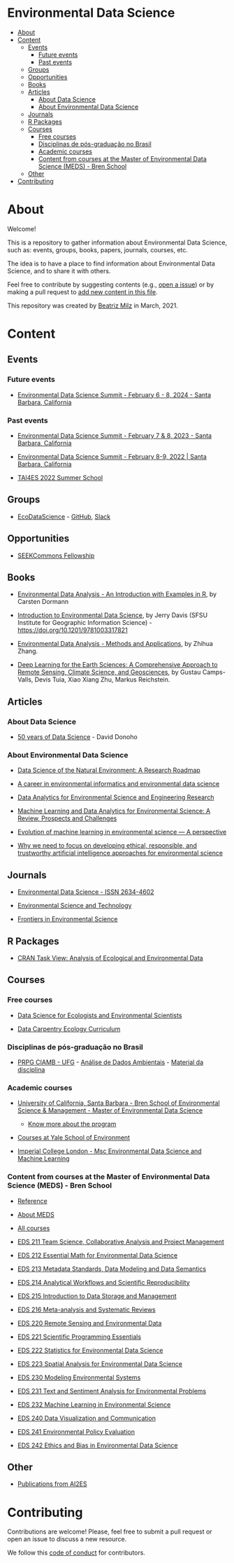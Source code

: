 Environmental Data Science
================

- [About](#about)
- [Content](#content)
  - [Events](#events)
    - [Future events](#future-events)
    - [Past events](#past-events)
  - [Groups](#groups)
  - [Opportunities](#opportunities)
  - [Books](#books)
  - [Articles](#articles)
    - [About Data Science](#about-data-science)
    - [About Environmental Data
      Science](#about-environmental-data-science)
  - [Journals](#journals)
  - [R Packages](#r-packages)
  - [Courses](#courses)
    - [Free courses](#free-courses)
    - [Disciplinas de pós-graduação no
      Brasil](#disciplinas-de-pós-graduação-no-brasil)
    - [Academic courses](#academic-courses)
    - [Content from courses at the Master of Environmental Data Science
      (MEDS) - Bren
      School](#content-from-courses-at-the-master-of-environmental-data-science-meds---bren-school)
  - [Other](#other)
- [Contributing](#contributing)

<!-- README.md is generated from README.Rmd. Please edit that file -->

# About

Welcome!

This is a repository to gather information about Environmental Data
Science, such as: events, groups, books, papers, journals, courses, etc.

The idea is to have a place to find information about Environmental Data
Science, and to share it with others.

Feel free to contribute by suggesting contents (e.g., [open a
issue](https://github.com/beatrizmilz/Environmental-Data-Science/issues))
or by making a pull request to [add new content in this
file](https://github.com/beatrizmilz/Environmental-Data-Science/blob/main/README.Rmd).

This repository was created by [Beatriz Milz](https://beamilz.com/) in
March, 2021.

# Content

## Events

### Future events

- [Environmental Data Science Summit - February 6 - 8, 2024 - Santa
  Barbara,
  California](https://www.nceas.ucsb.edu/environmental-data-science-summit)

### Past events

- [Environmental Data Science Summit - February 7 & 8, 2023 - Santa
  Barbara, California](https://eds-summit.github.io/)

- [Environmental Data Science Summit - February 8-9, 2022 \| Santa
  Barbara, California](https://eds-summit.github.io/)

- [TAI4ES 2022 Summer
  School](https://www2.cisl.ucar.edu/events/tai4es-2022-summer-school)

## Groups

- [EcoDataScience](https://eco-data-science.github.io/) -
  [GitHub](https://github.com/eco-data-science),
  [Slack](https://join.slack.com/t/ecodatascience/shared_invite/enQtNTE1MjAxMTU2NjQwLTZmYjQ5OGIyNjM0YTM4ZDhiMTA2Njc1Mjg2YjFlYWEwZDhlNjJmMTE3MzI2ZmM4ZTJhYTczNmZhYjk3YTI5NjU)

## Opportunities

- [SEEKCommons
  Fellowship](https://seekcommons.org/fellowship-application.html)

## Books

- [Environmental Data Analysis - An Introduction with Examples in
  R](https://link.springer.com/book/10.1007/978-3-030-55020-2), by
  Carsten Dormann

- [Introduction to Environmental Data
  Science](https://bookdown.org/igisc/EnvDataSci/), by Jerry Davis (SFSU
  Institute for Geographic Information Science) -
  <https://doi.org/10.1201/9781003317821>

- [Environmental Data Analysis - Methods and
  Applications](https://www.degruyter.com/document/doi/10.1515/9783111012681/html?lang=en),
  by Zhihua Zhang.

- [Deep Learning for the Earth Sciences: A Comprehensive Approach to
  Remote Sensing, Climate Science, and
  Geosciences](https://onlinelibrary.wiley.com/doi/book/10.1002/9781119646181),
  by Gustau Camps-Valls, Devis Tuia, Xiao Xiang Zhu, Markus Reichstein.

## Articles

### About Data Science

- [50 years of Data
  Science](https://www.tandfonline.com/doi/full/10.1080/10618600.2017.1384734) -
  David Donoho

### About Environmental Data Science

- [Data Science of the Natural Environment: A Research
  Roadmap](https://doi.org/10.3389/fenvs.2019.00121)

- [A career in environmental informatics and environmental data
  science](https://doi.org/10.1002/fee.2038)

- [Data Analytics for Environmental Science and Engineering
  Research](https://doi.org/10.1021/acs.est.1c01026)

- [Machine Learning and Data Analytics for Environmental Science: A
  Review, Prospects and
  Challenges](https://iopscience.iop.org/article/10.1088/1757-899X/955/1/012107/meta)

- [Evolution of machine learning in environmental science — A
  perspective](https://doi.org/10.1017/eds.2022.2)

- [Why we need to focus on developing ethical, responsible, and
  trustworthy artificial intelligence approaches for environmental
  science](https://doi.org/10.1017/eds.2022.5)

## Journals

- [Environmental Data Science - ISSN
  2634-4602](https://www.cambridge.org/core/journals/environmental-data-science)

- [Environmental Science and
  Technology](https://pubs.acs.org/journal/esthag)

- [Frontiers in Environmental
  Science](https://www.frontiersin.org/journals/environmental-science)

## R Packages

- [CRAN Task View: Analysis of Ecological and Environmental
  Data](https://cran.r-project.org/web/views/Environmetrics.html)

## Courses

### Free courses

- [Data Science for Ecologists and Environmental
  Scientists](https://ourcodingclub.github.io/course)

- [Data Carpentry Ecology
  Curriculum](https://datacarpentry.org/lessons/#ecology-workshop)

### Disciplinas de pós-graduação no Brasil

- [PRPG CIAMB - UFG](https://ciamb.prpg.ufg.br/) - [Análise de Dados
  Ambientais](https://files.cercomp.ufg.br/weby/up/104/o/An%C3%A1lise_de_Dados_Ambientais.pdf) -
  [Material da disciplina](https://lhmet.github.io/adar-ebook/)

### Academic courses

- [University of California, Santa Barbara - Bren School of
  Environmental Science & Management - Master of Environmental Data
  Science](https://bren.ucsb.edu/masters-programs/master-environmental-data-science)

  - [Know more about the program](https://bren.ucsb.edu/attend-webinar)

- [Courses at Yale School of
  Environment](https://environment.yale.edu/data-science/courses/)

- [Imperial College London - Msc Environmental Data Science and Machine
  Learning](https://www.imperial.ac.uk/study/pg/earth-science/environmental-data-science-machine-learning/)

### Content from courses at the Master of Environmental Data Science (MEDS) - Bren School

- [Reference](https://my.sa.ucsb.edu/catalog/Current/CollegesDepartments/bren/Index.aspx?DeptTab=Graduate)

- [About MEDS](https://ucsb-meds.github.io/)

- [All courses](https://ucsb-meds.github.io/courses.html)

- [EDS 211 Team Science, Collaborative Analysis and Project
  Management](https://bbest.github.io/eds211-team/)  

- [EDS 212 Essential Math for Environmental Data
  Science](https://allisonhorst.github.io/EDS_212_essential-math/)

- [EDS 213 Metadata Standards, Data Modeling and Data
  Semantics](https://brunj7.github.io/EDS-213-metadata/)

- [EDS 214 Analytical Workflows and Scientific
  Reproducibility](https://brunj7.github.io/EDS-214-analytical-workflows/)

- [EDS 215 Introduction to Data Storage and
  Management](https://jamesfrew.github.io/EDS_215_data_management/)

- [EDS 216 Meta-analysis and Systematic
  Reviews](https://ucsbhydro.github.io/EDS_216_meta-analysis/)

- [EDS 220 Remote Sensing and Environmental
  Data](https://samanthastevenson.github.io/EDS220_site/)

- [EDS 221 Scientific Programming
  Essentials](https://allisonhorst.github.io/EDS_221_programming-essentials/)

- [EDS 222 Statistics for Environmental Data
  Science](https://tcarleton.github.io/EDS-222-stats/)

- [EDS 223 Spatial Analysis for Environmental Data
  Science](https://jamesfrew.github.io/EDS_223_spatial_analysis/)

- [EDS 230 Modeling Environmental
  Systems](https://naomitague.github.io/ESM232_course/)

- [EDS 231 Text and Sentiment Analysis for Environmental
  Problems](https://maro406.github.io/EDS_231-text-sentiment/)

- [EDS 232 Machine Learning in Environmental
  Science](https://bbest.github.io/eds232-ml/)

- [EDS 240 Data Visualization and
  Communication](https://bren.ucsb.edu/courses/eds-240)

- [EDS 241 Environmental Policy
  Evaluation](https://bren.ucsb.edu/courses/eds-241)

- [EDS 242 Ethics and Bias in Environmental Data
  Science](https://bren.ucsb.edu/courses/eds-242)

## Other

- [Publications from AI2ES](https://www.ai2es.org/publications/)

# Contributing

Contributions are welcome! Please, feel free to submit a pull request or
open an issue to discuss a new resource.

We follow this [code of
conduct](https://www.contributor-covenant.org/version/2/1/code_of_conduct/)
for contributors.
